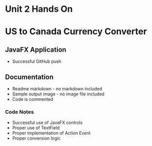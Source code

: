# Unit 2 Hands On
# US to Canada Currency Converter
## JavaFX Application

- Successful GitHub push

## Documentation

- Readme markdown - no markdown included
- Sample output image - no image file included
- Code is commented

### Code Notes

- Successful use of JavaFX controls
- Proper use of TextField
- Proper implementation of Action Event
- Proper conversion logic
